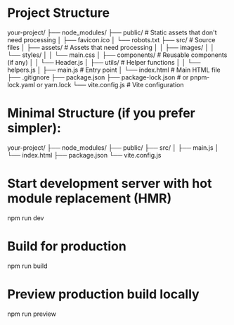 # Project Structure
your-project/
├── node_modules/
├── public/                  # Static assets that don't need processing
│   ├── favicon.ico
│   └── robots.txt
├── src/                     # Source files
│   ├── assets/             # Assets that need processing
│   │   ├── images/
│   │   └── styles/
│   │       └── main.css
│   ├── components/         # Reusable components (if any)
│   │   └── Header.js
│   ├── utils/             # Helper functions
│   │   └── helpers.js
│   ├── main.js            # Entry point
│   └── index.html         # Main HTML file
├── .gitignore
├── package.json
├── package-lock.json      # or pnpm-lock.yaml or yarn.lock
└── vite.config.js         # Vite configuration

# Minimal Structure (if you prefer simpler):
your-project/
├── node_modules/
├── public/
├── src/
│   ├── main.js
│   └── index.html
├── package.json
└── vite.config.js

# Start development server with hot module replacement (HMR)
npm run dev

# Build for production
npm run build

# Preview production build locally
npm run preview